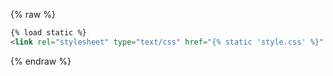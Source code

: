 ---
---

{% raw %}

```html
{% load static %}
<link rel="stylesheet" type="text/css" href="{% static 'style.css' %}" />
```

{% endraw %}
